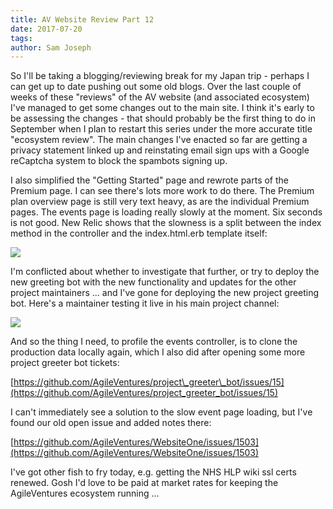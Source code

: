 ```yaml
---
title: AV Website Review Part 12
date: 2017-07-20
tags: 
author: Sam Joseph
---
```


So I'll be taking a blogging/reviewing break for my Japan trip - perhaps I can get up to date pushing out some old blogs.  Over the last couple of weeks of these "reviews" of the AV website (and associated ecosystem) I've managed to get some changes out to the main site.  I think it's early to be assessing the changes - that should probably be the first thing to do in September when I plan to restart this series under the more accurate title "ecosystem review".  The main changes I've enacted so far are getting a privacy statement linked up and reinstating email sign ups with a Google reCaptcha system to block the spambots signing up.

I also simplified the "Getting Started" page and rewrote parts of the Premium page.  I can see there's lots more work to do there.  The Premium plan overview page is still very text heavy, as are the individual Premium pages.  The events page is loading really slowly at the moment.  Six seconds is not good. New Relic shows that the slowness is a split between the index method in the controller and the index.html.erb template itself:

![](https://dl.dropbox.com/s/pue0dkn4373lcbb/Screenshot%202017-07-20%2009.37.31.png)

I'm conflicted about whether to investigate that further, or try to deploy the new greeting bot with the new functionality and updates for the other project maintainers ... and I've gone for deploying the new project greeting bot.  Here's a maintainer testing it live in his main project channel:

![](https://dl.dropbox.com/s/ov99d3ogm4jq9lw/Screenshot%202017-07-20%2009.59.55.png)

And so the thing I need, to profile the events controller, is to clone the production data locally again, which I also did after opening some more project greeter bot tickets:

[https://github.com/AgileVentures/project\_greeter\_bot/issues/15](https://github.com/AgileVentures/project_greeter_bot/issues/15)

I can't immediately see a solution to the slow event page loading, but I've found our old open issue and added notes there:

[https://github.com/AgileVentures/WebsiteOne/issues/1503](https://github.com/AgileVentures/WebsiteOne/issues/1503)

I've got other fish to fry today, e.g. getting the NHS HLP wiki ssl certs renewed.  Gosh I'd love to be paid at market rates for keeping the AgileVentures ecosystem running ...
